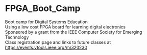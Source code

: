 # FPGA_Boot_Camp  
Boot camp for Digital Systems Education  
Using a low cost FPGA board for learning digital electronics  
Sponsored by a grant from the IEEE Computer Society for Emerging Technology  
Class registration page and links to future classes at  
https://events.vtools.ieee.org/m/320230  
